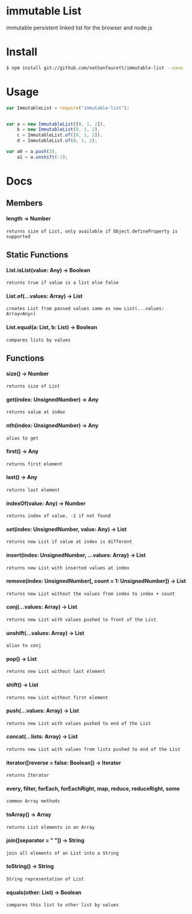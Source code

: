 immutable List
=======

immutable persistent linked list for the browser and node.js

# Install
```bash
$ npm install git://github.com/nathanfaucett/immutable-list --save
```

# Usage
```javascript
var ImmutableList = require("immutable-list");


var a = new ImmutableList([0, 1, 2]),
    b = new ImmutableList(0, 1, 2),
    c = ImmutableList.of([0, 1, 2]),
    d = ImmutableList.of(0, 1, 2);

var a0 = a.push(3),
    a1 = a.unshift(-1);
```

# Docs

## Members

#### length -> Number
    returns size of List, only available if Object.defineProperty is supported


## Static Functions

#### List.isList(value: Any) -> Boolean
    returns true if value is a list else false

#### List.of(...values: Array<Any>) -> List
    creates List from passed values same as new List(...values: Array<Any>)

#### List.equal(a: List, b: List) -> Boolean
    compares lists by values


## Functions

#### size() -> Number
    returns size of List

#### get(index: UnsignedNumber) -> Any
    returns value at index

#### nth(index: UnsignedNumber) -> Any
    alias to get

#### first() -> Any
    returns first element

#### last() -> Any
    returns last element

#### indexOf(value: Any) -> Number
    returns index of value, -1 if not found

#### set(index: UnsignedNumber, value: Any) -> List
    returns new List if value at index is different

#### insert(index: UnsignedNumber, ...values: Array<Any>) -> List
    returns new List with inserted values at index

#### remove(index: UnsignedNumber[, count = 1: UnsignedNumber]) -> List
    returns new List without the values from index to index + count

#### conj(...values: Array<Any>) -> List
    returns new List with values pushed to front of the List

#### unshift(...values: Array<Any>) -> List
    alias to conj

#### pop() -> List
    returns new List without last element

#### shift() -> List
    returns new List without first element

#### push(...values: Array<Any>) -> List
    returns new List with values pushed to end of the List

#### concat(...lists: Array<List>) -> List
    returns new List with values from lists pushed to end of the List

#### iterator([reverse = false: Boolean]) -> Iterator
    returns Iterator

#### every, filter, forEach, forEachRight, map, reduce, reduceRight, some
    common Array methods

#### toArray() -> Array<Any>
    returns List elements in an Array

#### join([separator = " "]) -> String
    join all elements of an List into a String

#### toString() -> String
    String representation of List

#### equals(other: List) -> Boolean
    compares this list to other list by values
